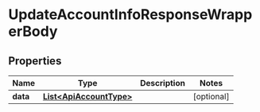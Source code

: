 

# UpdateAccountInfoResponseWrapperBody


## Properties

Name | Type | Description | Notes
------------ | ------------- | ------------- | -------------
**data** | [**List&lt;ApiAccountType&gt;**](ApiAccountType.md) |  |  [optional]



